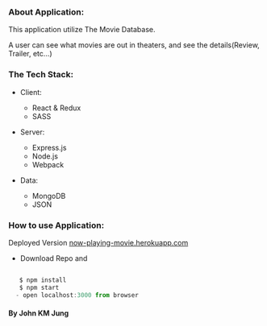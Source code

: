 
### About Application:
This application utilize The Movie Database.

A user can see what movies are out in theaters, and see the details(Review, Trailer, etc...)


### The Tech Stack:

- Client:
  - React & Redux
  - SASS

- Server:
  - Express.js
  - Node.js
  - Webpack

- Data:
  - MongoDB
  - JSON

### How to use Application:
Deployed Version [now-playing-movie.herokuapp.com](https://bit.ly/playingMovie/)

- Download Repo and
```js

   $ npm install
   $ npm start
  - open localhost:3000 from browser

```

#### By John KM Jung
